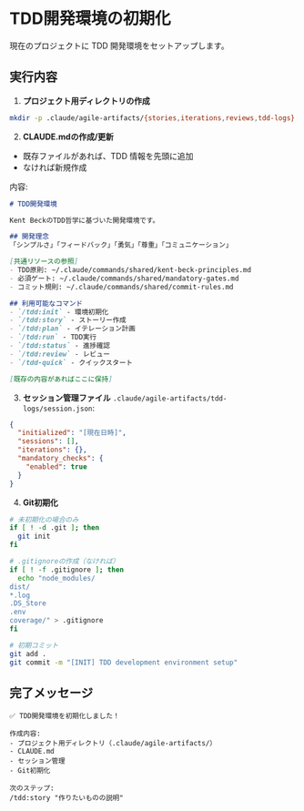 # TDD開発環境の初期化

現在のプロジェクトに TDD 開発環境をセットアップします。

## 実行内容

1. **プロジェクト用ディレクトリの作成**
```bash
mkdir -p .claude/agile-artifacts/{stories,iterations,reviews,tdd-logs}
```

2. **CLAUDE.mdの作成/更新**
- 既存ファイルがあれば、TDD 情報を先頭に追加
- なければ新規作成

内容:
```markdown
# TDD開発環境

Kent BeckのTDD哲学に基づいた開発環境です。

## 開発理念
「シンプルさ」「フィードバック」「勇気」「尊重」「コミュニケーション」

[共通リソースの参照]
- TDD原則: ~/.claude/commands/shared/kent-beck-principles.md
- 必須ゲート: ~/.claude/commands/shared/mandatory-gates.md
- コミット規則: ~/.claude/commands/shared/commit-rules.md

## 利用可能なコマンド
- `/tdd:init` - 環境初期化
- `/tdd:story` - ストーリー作成
- `/tdd:plan` - イテレーション計画
- `/tdd:run` - TDD実行
- `/tdd:status` - 進捗確認
- `/tdd:review` - レビュー
- `/tdd-quick` - クイックスタート

[既存の内容があればここに保持]
```

3. **セッション管理ファイル**
`.claude/agile-artifacts/tdd-logs/session.json`:
```json
{
  "initialized": "[現在日時]",
  "sessions": [],
  "iterations": {},
  "mandatory_checks": {
    "enabled": true
  }
}
```

4. **Git初期化**
```bash
# 未初期化の場合のみ
if [ ! -d .git ]; then
  git init
fi

# .gitignoreの作成（なければ）
if [ ! -f .gitignore ]; then
  echo "node_modules/
dist/
*.log
.DS_Store
.env
coverage/" > .gitignore
fi

# 初期コミット
git add .
git commit -m "[INIT] TDD development environment setup"
```

## 完了メッセージ

```
✅ TDD開発環境を初期化しました！

作成内容:
- プロジェクト用ディレクトリ（.claude/agile-artifacts/）
- CLAUDE.md
- セッション管理
- Git初期化

次のステップ:
/tdd:story "作りたいものの説明"
```
